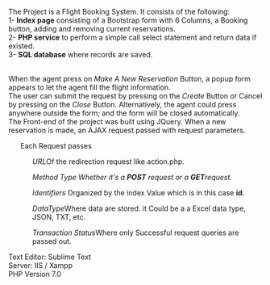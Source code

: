 The Project is a Flight Booking System. It consists of the following:<br>
1- <b>Index page</b> consisting of a Bootstrap form with 6 Columns, a Booking button, adding and removing current reservations.<br>
2- <b>PHP service</b> to perform a simple call select statement and return data if existed.<br>
3- <b>SQL database</b> where records are saved.<br><br>

When the agent press on <i>Make A New Reservation</i> Button, a popup form appears to let the agent fill the flight information.<br>
The user can submit the request by pressing on the <i>Create</i> Button or Cancel by pressing on the <i>Close</i> Button.
Alternatively, the agent could press anywhere outside the form; and the form will be closed automatically. <br>
The Front-end of the project was built using JQuery. When a new reservation is made, an AJAX request passed with request parameters.<br>
<ul>Each Request passes
  <ol><i>URL</i>Of the redirection request like action.php.</ol>
  <ol><i><i>Method Type</i> Whether it's a <b>POST</b> request or a <b>GET</b>request.</i></ol>
    <ol><i>Identifiers</i> Organized by the index Value which is in this case <b>id</b>.</i></ol>
    <ol><i>DataType</i>Where data are stored. it Could be a a Excel data type, JSON, TXT, etc.</i></ol>
    <ol><i>Transaction Status</i>Where only Successful request queries are passed out.</i></ol>
</ul

<br>
Text Editor: Sublime Text<br>
Server: IIS / Xampp<br>
PHP Version 7.0<br>
